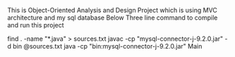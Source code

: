 This is Object-Oriented Analysis and Design Project which is using MVC architecture and my sql database 
Below Three line command to compile and run this project 

find . -name "*.java" > sources.txt
javac -cp "mysql-connector-j-9.2.0.jar" -d bin @sources.txt
java -cp "bin:mysql-connector-j-9.2.0.jar" Main
